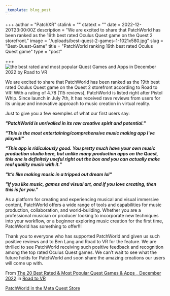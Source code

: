 ```yaml
---
_template: blog_post
---
```


+++
author = "PatchXR"
ctalink = ""
ctatext = ""
date = 2022-12-20T23:00:00Z
description = "We are excited to share that PatchWorld has been ranked as the 19th best rated Oculus Quest game on the Quest 2 storefront."
image = "/uploads/best-quest-2-games-1-1021x580.jpg"
slug = "Best-Quest-Game"
title = "PatchWorld ranking 19th best rated Oculus Quest game"
type = "post"

+++
![the best rated and most popular Quest Games and Apps in December 2022 by Road to VR](/uploads/best-quest-game-dec2022.jpg)

We are excited to share that PatchWorld has been ranked as the 19th best rated Oculus Quest game on the Quest 2 storefront according to Road to VR! With a rating of 4.78 (115 reviews), PatchWorld is listed right after Pistol Whip. Since launch in July 7th, It has received rave reviews from users for its unique and innovative approach to music creation in virtual reality.

Just to give you a few exemples of what our first users say:

**_"PatchWorld is unrivalled in its raw creative spirit and potential."_**

**_"This is the most entertaining/comprehensive music making app I've played!"_**

**_"This app is ridiculously good. You pretty much have your own music production studio here, but unlike many production apps on the Quest, this one is definitely useful right out the box and you can actually make real quality music with it."_**

**_"It’s like making music in a tripped out dream lol"_**

**_"If you like music, games and visual art, and if you love creating, then this is for you."_**

As a platform for creating and experiencing musical and visual immersive content, PatchWorld offers a wide range of tools and capabilities for music production, collaboration, and world-building. Whether you are a professional musician or producer looking to incorporate new techniques into your workflow, or a beginner exploring music creation for the first time, PatchWorld has something to offer!!!

Thank you to everyone who has supported PatchWorld and given us such positive reviews and to Ben Lang and Road to VR for the feature. We are thrilled to see PatchWorld receiving such positive feedback and recognition among the top rated Oculus Quest games. We can’t wait to see what the future holds for PatchWorld and soon share the amazing creations our users will come up with.

From [The 20 Best Rated & Most Popular Quest Games & Apps _ December 2022](https://www.roadtovr.com/best-oculus-quest-2-games-apps-rated-december-2022/ "The 20 Best Rated & Most Popular Quest Games & Apps _ December 2022") in [Road to VR](https://www.roadtovr.com/)

[PatchWorld in the Meta Quest Store](https://www.oculus.com/experiences/quest/3715150718552632/)
